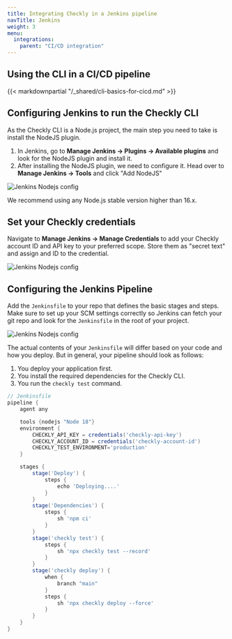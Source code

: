 ```yaml
---
title: Integrating Checkly in a Jenkins pipeline
navTitle: Jenkins
weight: 3
menu:
  integrations:
    parent: "CI/CD integration"
---
```


## Using the CLI in a CI/CD pipeline

{{< markdownpartial "/_shared/cli-basics-for-cicd.md" >}}

## Configuring Jenkins to run the Checkly CLI

As the Checkly CLI is a Node.js project, the main step you need to take is install the NodeJS plugin.

1. In Jenkins, go to **Manage Jenkins → Plugins → Available plugins** and look for the NodeJS plugin and install it.
2. After installing the NodeJS plugin, we need to configure it. Head over to **Manage Jenkins → Tools** and click "Add NodeJS"

![Jenkins Nodejs  config](/docs/images/cicd/cicd_jenkins_node.png)


We recommend using any Node.js stable version higher than 16.x.

## Set your Checkly credentials

Navigate to **Manage Jenkins → Manage Credentials** to add your Checkly account ID and API key to your preferred scope.
Store them as "secret text" and assign and ID to the credential.

![Jenkins Nodejs  config](/docs/images/cicd/cicd_jenkins_credentials.png)

## Configuring the Jenkins Pipeline

Add the `Jenkinsfile` to your repo that defines the basic stages and steps. Make sure to set up your SCM settings
correctly so Jenkins can fetch your git repo and look for the `Jenkinsfile` in the root of your project.

![Jenkins Nodejs  config](/docs/images/cicd/cicd_jenkins_scm_setup.png)



The actual contents of your `Jenkinsfile` will differ based on your code and how you deploy. But in general, your pipeline
should look as follows:

1. You deploy your application first.
2. You install the required dependencies for the Checkly CLI.
3. You run the `checkly test` command.

```groovy
// Jenkinsfile
pipeline {
    agent any

    tools {nodejs "Node 18"}
    environment {
        CHECKLY_API_KEY = credentials('checkly-api-key')
        CHECKLY_ACCOUNT_ID = credentials('checkly-account-id')
        CHECKLY_TEST_ENVIRONMENT='production'
    }

    stages {
        stage('Deploy') {
            steps {
                echo 'Deploying....'
            }
        }
        stage('Dependencies') {
            steps {
                sh 'npm ci'
            }
        }
        stage('checkly test') {
            steps {
                sh 'npx checkly test --record'
            }
        }
        stage('checkly deploy') {
            when {
                branch "main"
            }
            steps {
                sh 'npx checkly deploy --force'
            }
        }
    }
}
```
